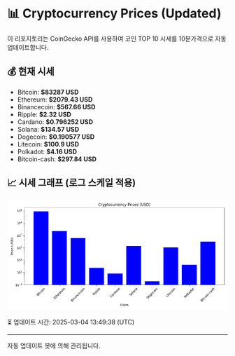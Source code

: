 
# 📊 Cryptocurrency Prices (Updated)

이 리포지토리는 CoinGecko API를 사용하여 코인 TOP 10 시세를 10분가격으로 자동 업데이트합니다.

## 💰 현재 시세
- Bitcoin: **$83287 USD**
- Ethereum: **$2079.43 USD**
- Binancecoin: **$567.66 USD**
- Ripple: **$2.32 USD**
- Cardano: **$0.796252 USD**
- Solana: **$134.57 USD**
- Dogecoin: **$0.190577 USD**
- Litecoin: **$100.9 USD**
- Polkadot: **$4.16 USD**
- Bitcoin-cash: **$297.84 USD**

## 📈 시세 그래프 (로그 스케일 적용)
![Crypto Prices](crypto_prices.png)

⏳ 업데이트 시간: 2025-03-04 13:49:38 (UTC)

---
자동 업데이트 봇에 의해 관리됩니다.
